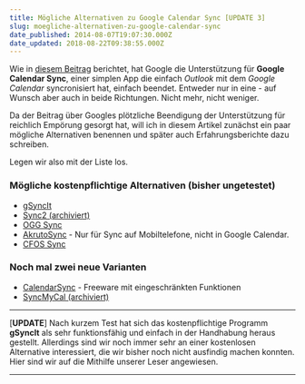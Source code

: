 ```yaml
---
title: Mögliche Alternativen zu Google Calendar Sync [UPDATE 3]
slug: moegliche-alternativen-zu-google-calendar-sync
date_published: 2014-08-07T19:07:30.000Z
date_updated: 2018-08-22T09:38:55.000Z
---
```


Wie in [diesem Beitrag](__GHOST_URL__/google-calendar-sync-error-2016/) berichtet, hat Google die Unterstützung für **Google Calendar Sync**, einer simplen App die einfach *Outlook* mit dem *Google Calendar* syncronisiert hat, einfach beendet. Entweder nur in eine - auf Wunsch aber auch in beide Richtungen. Nicht mehr, nicht weniger. 

Da der Beitrag über Googles plötzliche Beendigung der Unterstützung für reichlich Empörung gesorgt hat, will ich in diesem Artikel zunächst ein paar mögliche Alternativen benennen und später auch Erfahrungsberichte dazu schreiben.

Legen wir also mit der Liste los.

### Mögliche **kostenpflichtige** Alternativen (bisher ungetestet)

- [gSyncIt](http://www.fieldstonsoftware.com/software/gsyncit3/)
- [Sync2 (archiviert)](http://web.archive.org/web/20140803123815/http://sync2.com:80/)
- [OGG Sync](http://oggsync.com/)
- [AkrutoSync](https://www.akruto.com/get-akruto-sync/) - Nur für Sync auf Mobiltelefone, nicht in Google Calendar.
- [CFOS Sync](http://www.cfos.de/de/cfos-outlook-dav/cfos-outlook-dav.htm)

### Noch mal zwei neue Varianten

- [CalendarSync](http://www.pppindia.com/calendar-sync/index.html) - Freeware mit eingeschränkten Funktionen
- [SyncMyCal (archiviert)](http://web.archive.org/web/20130627033940/http://www.syncmycal.com:80/compare_feature.htm)

---

[**UPDATE**] Nach kurzem Test hat sich das kostenpflichtige Programm **gSyncIt** als sehr funktionsfähig und einfach in der Handhabung heraus gestellt. Allerdings sind wir noch immer sehr an einer kostenlosen Alternative interessiert, die wir bisher noch nicht ausfindig machen konnten. Hier sind wir auf die Mithilfe unserer Leser angewiesen.

---

